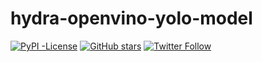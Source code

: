 # hydra-openvino-yolo-model
 [<img alt="PyPI -License" src="https://img.shields.io/pypi/l/autogoal">](https://autogoal.github.io/contributing) [<img alt="GitHub stars" src="https://img.shields.io/github/stars/dhruvsheth-ai/hydra-openvino-yolo-model?style=social">](https://github.com/autogoal/autogoal/stargazers) [<img alt="Twitter Follow" src="https://img.shields.io/twitter/follow/dhruvsheth-ai?label=Followers&style=social">](https://twitter.com/dhruvsheth-ai)
